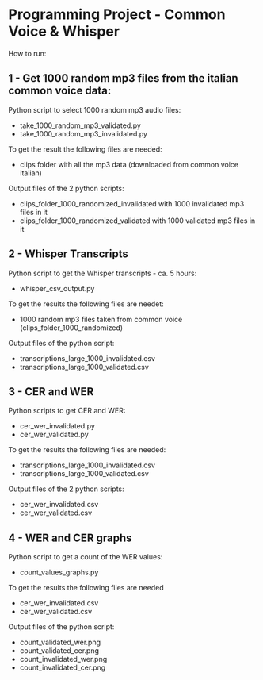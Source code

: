 # Programming Project - Common Voice & Whisper

How to run:

## 1 - Get 1000 random mp3 files from the italian common voice data:

Python script to select 1000 random mp3 audio files:
* take_1000_random_mp3_validated.py
* take_1000_random_mp3_invalidated.py

To get the result the following files are needed:
* clips folder with all the mp3 data (downloaded from common voice italian)

Output files of the 2 python scripts:
* clips_folder_1000_randomized_invalidated with 1000 invalidated mp3 files in it
* clips_folder_1000_randomized_validated with 1000 validated mp3 files in it   
  


## 2 - Whisper Transcripts

Python script to get the Whisper transcripts - ca. 5 hours:
* whisper_csv_output.py

To get the results the following files are needet:
* 1000 random mp3 files taken from common voice (clips_folder_1000_randomized)

Output files of the python script:
* transcriptions_large_1000_invalidated.csv
* transcriptions_large_1000_validated.csv


## 3  - CER and WER

Python scripts to get CER and WER:
* cer_wer_invalidated.py
* cer_wer_validated.py

To get the results the following files are needed:
* transcriptions_large_1000_invalidated.csv
* transcriptions_large_1000_validated.csv

Output files of the 2 python scripts:
* cer_wer_invalidated.csv
* cer_wer_validated.csv

## 4 - WER and CER graphs

Python script to get a count of the WER values:
* count_values_graphs.py

To get the results the following files are needed
* cer_wer_invalidated.csv
* cer_wer_validated.csv

Output files of the python script:
* count_validated_wer.png
* count_validated_cer.png
* count_invalidated_wer.png
* count_invalidated_cer.png
